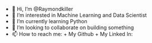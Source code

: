 - 👋 Hi, I’m @Raymondkiller
- 👀 I’m interested in Machine Learning and Data Scientist 
- 🌱 I’m currently learning Python
- 💞️ I’m looking to collaborate on building something
- 📫 How to reach me:
      + My Github
      + My Linked In: 

<!---
Raymondkiller/Raymondkiller is a ✨ special ✨ repository because its `README.md` (this file) appears on your GitHub profile.
You can click the Preview link to take a look at your changes.
--->
